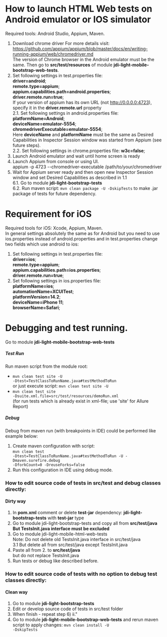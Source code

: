 <h1>How to launch HTML Web tests on Android emulator or IOS simulator</h1>

Required tools: Android Studio, Appium, Maven.<br>
1. Download chrome driver For more details
   visit: https://github.com/appium/appium/blob/master/docs/en/writing-running-appium/web/chromedriver.md
<br>The version of Chrome browser in the Android emulator must be the same. Then go to <b>src/test/resources</b> of
module <b>jdi-light-mobile-bootstrap-web-tests</b>.<br>
2. Set following settings in test.properties file:<br>
<b>driver=android</b>;<br>
<b>remote.type=appium</b>;<br>
<b>appium.capabilities.path=android.properties</b>;<br>
<b>driver.remote.run=true</b>;<br>
If your version of appium has its own URL (not http://0.0.0.0:4723), specify it in the <b>driver.remote.url</b>
property<br>
2.1. Set following settings in android.properties file:<br>
<b>platformName=Android</b>;<br>
<b>deviceName=emulator-5554</b>;<br>
<b>chromedriverExecutable=emulator-5554</b>;<br>
Here <b>deviceName</b> and <b>platformName</b> must be the same as Desired Capabilities in Inspector Session window was
started from Appium (see future steps).<br>
2.2. Set following settings in chrome.properties file: 
<b>w3c=false</b>;<br>
3. Launch Android emulator and wait until home screen is ready<br>
4. Launch Appium from console or using UI.<br>
   appium -p 4723 --chromedriver-executable /path/to/your/chromedriver<br>
5. Wait for Appium server ready and then open new Inspector Session window and set Desired Capabilities as described in 1.1<br>
6.1. Go to module <b>jdi-light-bootstrap-tests</b><br>
6.2. Run maven script: <code>mvn clean package -U -DskipTests</code> to make .jar package of tests for future dependency.

<h1>Requirement for iOS</h1>

Required tools for iOS: Xcode, Appium, Maven.<br>
In general settings absolutely the same as for Android but you need to use ios.properties instead of android.properties 
and in test.properties change two fields which use android to ios:
1. Set following settings in test.properties file: <br>
   <b>driver=ios</b>; <br>
   <b>remote.type=appium</b>; <br>
   <b>appium.capabilities.path=ios.properties</b>; <br>
   <b>driver.remote.run=true</b>; <br>
2. Set following settings in ios.properties file:<br>
    <b>platformName=ios</b>; <br>
    <b>automationName=XCUITest</b>;<br>
    <b>platformVersion=14.2</b>;<br>
    <b>deviceName=iPhone 11</b>; <br>
    <b>browserName=Safari</b>; <br>
    
<h1>Debugging and test running.</h1> 
    Go to module <b>jdi-light-mobile-bootstrap-web-tests</b>

<h5>Test Run</h5>

Run maven script from the module root:<br>
- <code>mvn clean test site -U -Dtest=TestClassToRunName.java#testMethodToRun</code> <br>
or just execute script: <code>mvn clean test site -U</code><br>
- <code>mvn clean test site -Dsuite.xml.file=src/test/resources/demoRun.xml</code>
<br>(for run tests which is already exist in xml-file; use 'site' for Allure Report) 

<h5> Debug </h5>

Debug from maven run (with breakpoints in IDE) could be performed like example below:<br>
1. Create maven configuration with script: <br>
<code>mvn clean test -Dtest=TestClassToRunName.java#testMethodToRun -U -Dmaven.surefire.debug -DforkCount=0 -DreuseForks=false </code><br>
2. Run this configuration in IDE using debug mode. 

<h3> How to edit source code of tests in src/test and debug classes directly:</h3>
<h4>Dirty way</h4>

1. In <b>pom.xml</b> comment or delete <b>test-jar</b> dependency: <b>jdi-light-bootstrap-tests</b> with  <b>test-jar</b> type<br> 
2. Go to module jdi-light-bootstrap-tests and copy all from <b>src/test/java</b><br>
<b>But TestsInit.java interface must be excluded</b><br>
3. Go to module jdi-light-mobile-html-web-tests <br>
Note: Do not delete old TestsInit.java interface in src/test/java<br>
3.1 But delete all from src/test/java except TestsInit.java<br>
4. Paste all from 2. to <b>src/test/java</b><br> but do not replace TestsInit.java<br>
5. Run tests or debug like described before.

<h3> How to edit source code of tests with no option to debug test classes directly:</h3>
<h4>Clean way</h4>

1. Go to module <b>jdi-light-bootstrap-tests</b><br>
2. Edit or develop source code of tests in src/test folder<br>
3. When finish - repeat step 6) ii." <br>
4. Go to module <b>jdi-light-mobile-bootstrap-web-tests</b> and rerun maven script to apply changes: <code>mvn clean install -U -DskipTests</code>
